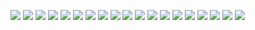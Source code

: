 ![](http://ohheuggcj.bkt.clouddn.com/%E4%B8%AD%E5%9B%BD%E7%A7%81%E6%9C%89%E4%BA%91%E5%8F%91%E5%B1%95%E8%B0%83%E6%9F%A5%E6%8A%A5%E5%91%8A%EF%BC%882017%E5%B9%B4%EF%BC%89_%E9%A1%B5%E9%9D%A2_01.jpg)
![](http://ohheuggcj.bkt.clouddn.com/%E4%B8%AD%E5%9B%BD%E7%A7%81%E6%9C%89%E4%BA%91%E5%8F%91%E5%B1%95%E8%B0%83%E6%9F%A5%E6%8A%A5%E5%91%8A%EF%BC%882017%E5%B9%B4%EF%BC%89_%E9%A1%B5%E9%9D%A2_02.jpg)
![](http://ohheuggcj.bkt.clouddn.com/%E4%B8%AD%E5%9B%BD%E7%A7%81%E6%9C%89%E4%BA%91%E5%8F%91%E5%B1%95%E8%B0%83%E6%9F%A5%E6%8A%A5%E5%91%8A%EF%BC%882017%E5%B9%B4%EF%BC%89_%E9%A1%B5%E9%9D%A2_03.jpg)
![](http://ohheuggcj.bkt.clouddn.com/%E4%B8%AD%E5%9B%BD%E7%A7%81%E6%9C%89%E4%BA%91%E5%8F%91%E5%B1%95%E8%B0%83%E6%9F%A5%E6%8A%A5%E5%91%8A%EF%BC%882017%E5%B9%B4%EF%BC%89_%E9%A1%B5%E9%9D%A2_04.jpg)
![](http://ohheuggcj.bkt.clouddn.com/%E4%B8%AD%E5%9B%BD%E7%A7%81%E6%9C%89%E4%BA%91%E5%8F%91%E5%B1%95%E8%B0%83%E6%9F%A5%E6%8A%A5%E5%91%8A%EF%BC%882017%E5%B9%B4%EF%BC%89_%E9%A1%B5%E9%9D%A2_05.jpg)
![](http://ohheuggcj.bkt.clouddn.com/%E4%B8%AD%E5%9B%BD%E7%A7%81%E6%9C%89%E4%BA%91%E5%8F%91%E5%B1%95%E8%B0%83%E6%9F%A5%E6%8A%A5%E5%91%8A%EF%BC%882017%E5%B9%B4%EF%BC%89_%E9%A1%B5%E9%9D%A2_06.jpg)
![](http://ohheuggcj.bkt.clouddn.com/%E4%B8%AD%E5%9B%BD%E7%A7%81%E6%9C%89%E4%BA%91%E5%8F%91%E5%B1%95%E8%B0%83%E6%9F%A5%E6%8A%A5%E5%91%8A%EF%BC%882017%E5%B9%B4%EF%BC%89_%E9%A1%B5%E9%9D%A2_07-0.jpg)
![](http://ohheuggcj.bkt.clouddn.com/%E4%B8%AD%E5%9B%BD%E7%A7%81%E6%9C%89%E4%BA%91%E5%8F%91%E5%B1%95%E8%B0%83%E6%9F%A5%E6%8A%A5%E5%91%8A%EF%BC%882017%E5%B9%B4%EF%BC%89_%E9%A1%B5%E9%9D%A2_08.jpg)
![](http://ohheuggcj.bkt.clouddn.com/%E4%B8%AD%E5%9B%BD%E7%A7%81%E6%9C%89%E4%BA%91%E5%8F%91%E5%B1%95%E8%B0%83%E6%9F%A5%E6%8A%A5%E5%91%8A%EF%BC%882017%E5%B9%B4%EF%BC%89_%E9%A1%B5%E9%9D%A2_09.jpg)
![](http://ohheuggcj.bkt.clouddn.com/%E4%B8%AD%E5%9B%BD%E7%A7%81%E6%9C%89%E4%BA%91%E5%8F%91%E5%B1%95%E8%B0%83%E6%9F%A5%E6%8A%A5%E5%91%8A%EF%BC%882017%E5%B9%B4%EF%BC%89_%E9%A1%B5%E9%9D%A2_10.jpg)
![](http://ohheuggcj.bkt.clouddn.com/%E4%B8%AD%E5%9B%BD%E7%A7%81%E6%9C%89%E4%BA%91%E5%8F%91%E5%B1%95%E8%B0%83%E6%9F%A5%E6%8A%A5%E5%91%8A%EF%BC%882017%E5%B9%B4%EF%BC%89_%E9%A1%B5%E9%9D%A2_11.jpg)
![](http://ohheuggcj.bkt.clouddn.com/%E4%B8%AD%E5%9B%BD%E7%A7%81%E6%9C%89%E4%BA%91%E5%8F%91%E5%B1%95%E8%B0%83%E6%9F%A5%E6%8A%A5%E5%91%8A%EF%BC%882017%E5%B9%B4%EF%BC%89_%E9%A1%B5%E9%9D%A2_12.jpg)
![](http://ohheuggcj.bkt.clouddn.com/%E4%B8%AD%E5%9B%BD%E7%A7%81%E6%9C%89%E4%BA%91%E5%8F%91%E5%B1%95%E8%B0%83%E6%9F%A5%E6%8A%A5%E5%91%8A%EF%BC%882017%E5%B9%B4%EF%BC%89_%E9%A1%B5%E9%9D%A2_13.jpg)
![](http://ohheuggcj.bkt.clouddn.com/%E4%B8%AD%E5%9B%BD%E7%A7%81%E6%9C%89%E4%BA%91%E5%8F%91%E5%B1%95%E8%B0%83%E6%9F%A5%E6%8A%A5%E5%91%8A%EF%BC%882017%E5%B9%B4%EF%BC%89_%E9%A1%B5%E9%9D%A2_14-0.jpg)
![](http://ohheuggcj.bkt.clouddn.com/%E4%B8%AD%E5%9B%BD%E7%A7%81%E6%9C%89%E4%BA%91%E5%8F%91%E5%B1%95%E8%B0%83%E6%9F%A5%E6%8A%A5%E5%91%8A%EF%BC%882017%E5%B9%B4%EF%BC%89_%E9%A1%B5%E9%9D%A2_15.jpg)
![](http://ohheuggcj.bkt.clouddn.com/%E4%B8%AD%E5%9B%BD%E7%A7%81%E6%9C%89%E4%BA%91%E5%8F%91%E5%B1%95%E8%B0%83%E6%9F%A5%E6%8A%A5%E5%91%8A%EF%BC%882017%E5%B9%B4%EF%BC%89_%E9%A1%B5%E9%9D%A2_16.jpg)
![](http://ohheuggcj.bkt.clouddn.com/%E4%B8%AD%E5%9B%BD%E7%A7%81%E6%9C%89%E4%BA%91%E5%8F%91%E5%B1%95%E8%B0%83%E6%9F%A5%E6%8A%A5%E5%91%8A%EF%BC%882017%E5%B9%B4%EF%BC%89_%E9%A1%B5%E9%9D%A2_17.jpg)
![](http://ohheuggcj.bkt.clouddn.com/%E4%B8%AD%E5%9B%BD%E7%A7%81%E6%9C%89%E4%BA%91%E5%8F%91%E5%B1%95%E8%B0%83%E6%9F%A5%E6%8A%A5%E5%91%8A%EF%BC%882017%E5%B9%B4%EF%BC%89_%E9%A1%B5%E9%9D%A2_18.jpg)
![](http://ohheuggcj.bkt.clouddn.com/%E4%B8%AD%E5%9B%BD%E7%A7%81%E6%9C%89%E4%BA%91%E5%8F%91%E5%B1%95%E8%B0%83%E6%9F%A5%E6%8A%A5%E5%91%8A%EF%BC%882017%E5%B9%B4%EF%BC%89_%E9%A1%B5%E9%9D%A2_19.jpg)
